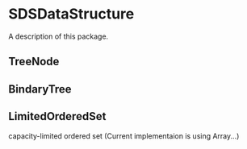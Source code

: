 # SDSDataStructure

A description of this package.

## TreeNode

## BindaryTree

## LimitedOrderedSet
capacity-limited ordered set (Current implementaion is using Array...)
